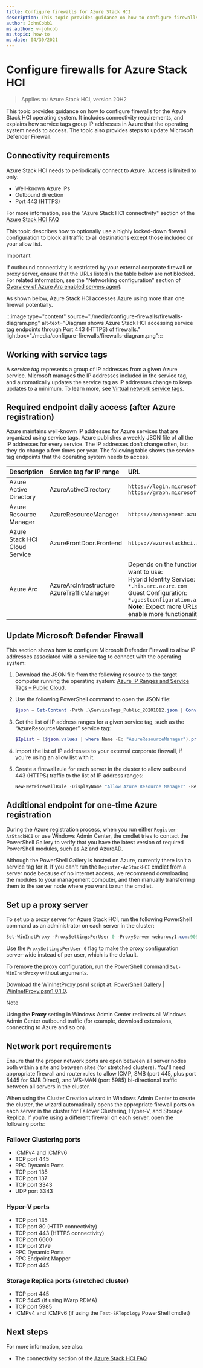 ```yaml
---
title: Configure firewalls for Azure Stack HCI
description: This topic provides guidance on how to configure firewalls for the Azure Stack HCI operating system.
author: JohnCobb1
ms.author: v-johcob
ms.topic: how-to
ms.date: 04/30/2021
---
```


# Configure firewalls for Azure Stack HCI

>Applies to: Azure Stack HCI, version 20H2

This topic provides guidance on how to configure firewalls for the Azure Stack HCI operating system. It includes connectivity requirements, and explains how service tags group IP addresses in Azure that the operating system needs to access. The topic also provides steps to update Microsoft Defender Firewall.

## Connectivity requirements
Azure Stack HCI needs to periodically connect to Azure. Access is limited to only:
- Well-known Azure IPs
- Outbound direction
- Port 443 (HTTPS)

For more information, see the "Azure Stack HCI connectivity" section of the [Azure Stack HCI FAQ](../faq.yml)

This topic describes how to optionally use a highly locked-down firewall configuration to block all traffic to all destinations except those included on your allow list.

   >[!IMPORTANT]
   > If outbound connectivity is restricted by your external corporate firewall or proxy server, ensure that the URLs listed in the table below are not blocked. For related information, see the "Networking configuration" section of [Overview of Azure Arc enabled servers agent](/azure/azure-arc/servers/agent-overview#networking-configuration).

As shown below, Azure Stack HCI accesses Azure using more than one firewall potentially.

:::image type="content" source="./media/configure-firewalls/firewalls-diagram.png" alt-text="Diagram shows Azure Stack HCI accessing service tag endpoints through Port 443 (HTTPS) of firewalls." lightbox="./media/configure-firewalls/firewalls-diagram.png":::

## Working with service tags
A *service tag* represents a group of IP addresses from a given Azure service. Microsoft manages the IP addresses included in the service tag, and automatically updates the service tag as IP addresses change to keep updates to a minimum. To learn more, see [Virtual network service tags](/azure/virtual-network/service-tags-overview).

## Required endpoint daily access (after Azure registration)
Azure maintains well-known IP addresses for Azure services that are organized using service tags. Azure publishes a weekly JSON file of all the IP addresses for every service. The IP addresses don’t change often, but they do change a few times per year. The following table shows the service tag endpoints that the operating system needs to access.

| Description                   | Service tag for IP range  | URL                                                                                 |
| :-----------------------------| :-----------------------  | :---------------------------------------------------------------------------------- |
| Azure Active Directory        | AzureActiveDirectory      | `https://login.microsoftonline.com`<br> `https://graph.microsoft.com`               |
| Azure Resource Manager        | AzureResourceManager      | `https://management.azure.com`                        |
| Azure Stack HCI Cloud Service | AzureFrontDoor.Frontend   | `https://azurestackhci.azurefd.net` |
| Azure Arc                     | AzureArcInfrastructure<br> AzureTrafficManager | Depends on the functionality you want to use:<br> Hybrid Identity Service: `*.his.arc.azure.com`<br> Guest Configuration: `*.guestconfiguration.azure.com`<br> **Note:** Expect more URLs as we enable more functionality. |

## Update Microsoft Defender Firewall
This section shows how to configure Microsoft Defender Firewall to allow IP addresses associated with a service tag to connect with the operating system:

1. Download the JSON file from the following resource to the target computer running the operating system: [Azure IP Ranges and Service Tags – Public Cloud](https://www.microsoft.com/download/details.aspx?id=56519).

1. Use the following PowerShell command to open the JSON file:

    ```powershell
    $json = Get-Content -Path .\ServiceTags_Public_20201012.json | ConvertFrom-Json
    ```

1. Get the list of IP address ranges for a given service tag, such as the “AzureResourceManager” service tag:

    ```powershell
    $IpList = ($json.values | where Name -Eq "AzureResourceManager").properties.addressPrefixes
    ```

1. Import the list of IP addresses to your external corporate firewall, if you're using an allow list with it.

1. Create a firewall rule for each server in the cluster to allow outbound 443 (HTTPS) traffic to the list of IP address ranges:

    ```powershell
    New-NetFirewallRule -DisplayName "Allow Azure Resource Manager" -RemoteAddress $IpList -Direction Outbound -LocalPort 443 -Protocol TCP -Action Allow -Profile Any -Enabled True
    ```

## Additional endpoint for one-time Azure registration
During the Azure registration process, when you run either `Register-AzStackHCI` or use Windows Admin Center, the cmdlet tries to contact the PowerShell Gallery to verify that you have the latest version of required PowerShell modules, such as Az and AzureAD.

Although the PowerShell Gallery is hosted on Azure, currently there isn't a service tag for it. If you can't run the `Register-AzStackHCI` cmdlet from a server node because of no internet access, we recommend downloading the modules to your management computer, and then manually transferring them to the server node where you want to run the cmdlet.

## Set up a proxy server
To set up a proxy server for Azure Stack HCI, run the following PowerShell command as an administrator on each server in the cluster:

```powershell
Set-WinInetProxy -ProxySettingsPerUser 0 -ProxyServer webproxy1.com:9090
```

Use the `ProxySettingsPerUser 0` flag to make the proxy configuration server-wide instead of per user, which is the default.

To remove the proxy configuration, run the PowerShell command `Set-WinInetProxy` without arguments.

Download the WinInetProxy.psm1 script at: [PowerShell Gallery | WinInetProxy.psm1 0.1.0](https://www.powershellgallery.com/packages/WinInetProxy/0.1.0/Content/WinInetProxy.psm1).

   >[!NOTE]
   > Using the **Proxy** setting in Windows Admin Center redirects all Windows Admin Center outbound traffic (for example, download extensions, connecting to Azure and so on).

## Network port requirements
Ensure that the proper network ports are open between all server nodes both within a site and between sites (for stretched clusters). You'll need appropriate firewall and router rules to allow ICMP, SMB (port 445, plus port 5445 for SMB Direct), and WS-MAN (port 5985) bi-directional traffic between all servers in the cluster.

When using the Cluster Creation wizard in Windows Admin Center to create the cluster, the wizard automatically opens the appropriate firewall ports on each server in the cluster for Failover Clustering, Hyper-V, and Storage Replica. If you're using a different firewall on each server, open the following ports:

### Failover Clustering ports
- ICMPv4 and ICMPv6
- TCP port 445
- RPC Dynamic Ports
- TCP port 135
- TCP port 137
- TCP port 3343
- UDP port 3343

### Hyper-V ports
- TCP port 135
- TCP port 80 (HTTP connectivity)
- TCP port 443 (HTTPS connectivity)
- TCP port 6600
- TCP port 2179
- RPC Dynamic Ports
- RPC Endpoint Mapper
- TCP port 445

### Storage Replica ports (stretched cluster)
- TCP port 445
- TCP 5445 (if using iWarp RDMA)
- TCP port 5985
- ICMPv4 and ICMPv6 (if using the `Test-SRTopology` PowerShell cmdlet)

## Next steps
For more information, see also:
- The connectivity section of the [Azure Stack HCI FAQ](../faq.yml)